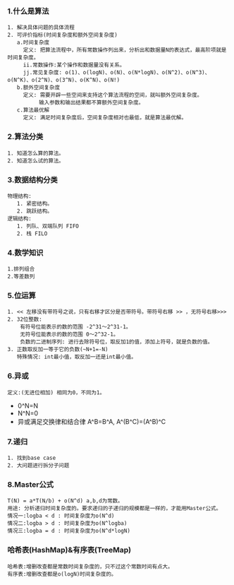 ### 1.什么是算法
    1. 解决具体问题的具体流程
    2. 可评价指标(时间复杂度和额外空间复杂度)
       a.时间复杂度
         定义: 把算法流程中，所有常数操作列出来，分析出和数据量N的表达式，最高阶项就是时间复杂度。
         ii.常数操作:某个操作和数据量没有关系。
         jj.常见复杂度: o(1)、o(logN)、o(N)、o(N*logN)、o(N^2)、o(N^3)、o(N^K)、o(2^N)、o(3^N)、o(K^N)、o(N!)
       b.额外空间复杂度
         定义: 需要开辟一些空间来支持这个算法流程的空间，就叫额外空间复杂度。
              输入参数和输出结果都不算额外空间复杂度。
       c.算法最优解
         定义: 满足时间复杂度后，空间复杂度相对也最低，就是算法最优解。
### 2.算法分类
    1. 知道怎么算的算法。
    2. 知道怎么试的算法。
### 3.数据结构分类
    物理结构:
       1. 紧密结构。
       2. 跳跃结构。
    逻辑结构:
       1. 列队、双端队列 FIFO
       2. 栈 FILO

### 4.数学知识
    1.排列组合
    2.等差数列
### 5.位运算
    1. << 左移没有带符号之说，只有右移才区分是否带符号。带符号右移 >> ，无符号右移>>>
    2. 32位整数:
        有符号位能表示的数的范围 -2^31～2^31-1。
        无符号位能表示的数的范围 0～2^32-1。
        负数的二进制序列: 进行去除符号位，取反加1的值，添加上符号，就是负数的值。
    3. 正数取反加一等于它的负数(~N+1=-N)
       特殊情况: int最小值，取反加一还是int最小值。
### 6.异或
    定义:(无进位相加) 相同为0，不同为1。
   + 0^N=N
   + N^N=0
   + 异或满足交换律和结合律 A^B=B^A, A^(B^C)=(A^B)^C
### 7.递归
    1. 找到base case
    2. 大问题进行拆分子问题
### 8.Master公式
    T(N) = a*T(N/b) + o(N^d) a,b,d为常数。
    用途: 分析递归时间复杂度的。要求递归的子递归的规模都是一样的，才能用Master公式。
    情况一:logba < d : 时间复杂度为o(N^d)
    情况二:logba > d : 时间复杂度为o(N^logba)
    情况三:logba = d : 时间复杂度为o(N^d*logN)
### 哈希表(HashMap)&有序表(TreeMap)
    哈希表:增删改查都是常数时间复杂度的，只不过这个常数时间有点大。
    有序表:增删改查都是o(logN)时间复杂度的。
 